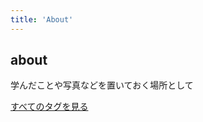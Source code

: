 ```yaml
---
title: 'About'
---
```


<!--
This content will be displayed at the top of the index page.
You can leave this empty if you don’t want to show any content.
-->

## about

学んだことや写真などを置いておく場所として

[すべてのタグを見る](/tags)